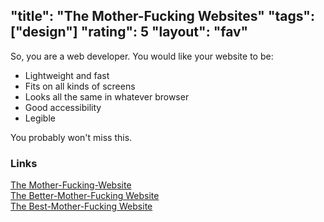 "title": "The Mother-Fucking Websites"
"tags": ["design"]
"rating": 5
"layout": "fav"
---

So, you are a web developer. You would like your website to be:

* Lightweight and fast
* Fits on all kinds of screens
* Looks all the same in whatever browser
* Good accessibility
* Legible

You probably won't miss this.


### Links

[The Mother-Fucking-Website](http://motherfuckingwebsite.com/)  
[The Better-Mother-Fucking Website](http://bettermotherfuckingwebsite.com/)  
[The Best-Mother-Fucking Website](https://bestmotherfucking.website/)
